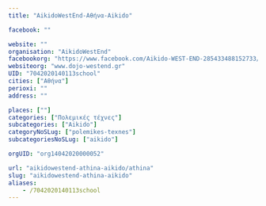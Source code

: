 ```yaml
---
title: "AikidoWestEnd-Αθήνα-Aikido"

facebook: ""

website: ""
organisation: "AikidoWestEnd"
facebookorg: "https://www.facebook.com/Aikido-WEST-END-285433488152733/"
websiteorg: "www.dojo-westend.gr"
UID: "7042020140113school"
cities: ["Αθήνα"]
perioxi: ""
address: ""

places: [""]
categories: ["Πολεμικές τέχνες"]
subcategories: ["Aikido"]
categoryNoSLug: ["polemikes-texnes"]
subcategoriesNoSLug: ["aikido"]

orgUID: "org14042020000052"

url: "aikidowestend-athina-aikido/athina"
slug: "aikidowestend-athina-aikido"
aliases:
    - /7042020140113school
---
```





